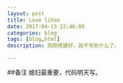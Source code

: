 ```yaml
---
layout: post
title: Love lihao
date: 2017-04-13 22:46:00
categories: blog
tags: [blog,html]
description: 刚刚搭建好，就不写些什么了。

---
```


##备注
媳妇最重要，代码明天写。
